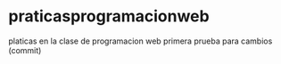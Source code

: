 # praticasprogramacionweb
platicas en la clase de programacion web 
primera prueba para cambios (commit)
